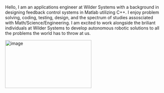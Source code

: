 Hello, I am an applications engineer at Wilder Systems with a background in designing feedback control systems in Matlab utilizing C++.
I enjoy problem solving, coding, testing, design, and the spectrum of studies assosciated with Math/Science/Engineering.
I am excited to work alongside the briliant individuals  at Wilder Systems to develop autonomous robotic solutions to all the problems the world has to throw at us.


<img width="281" height="156" alt="image" src="https://github.com/user-attachments/assets/f1bddfe3-1694-4c54-9ec9-aec3ab107a77" />
